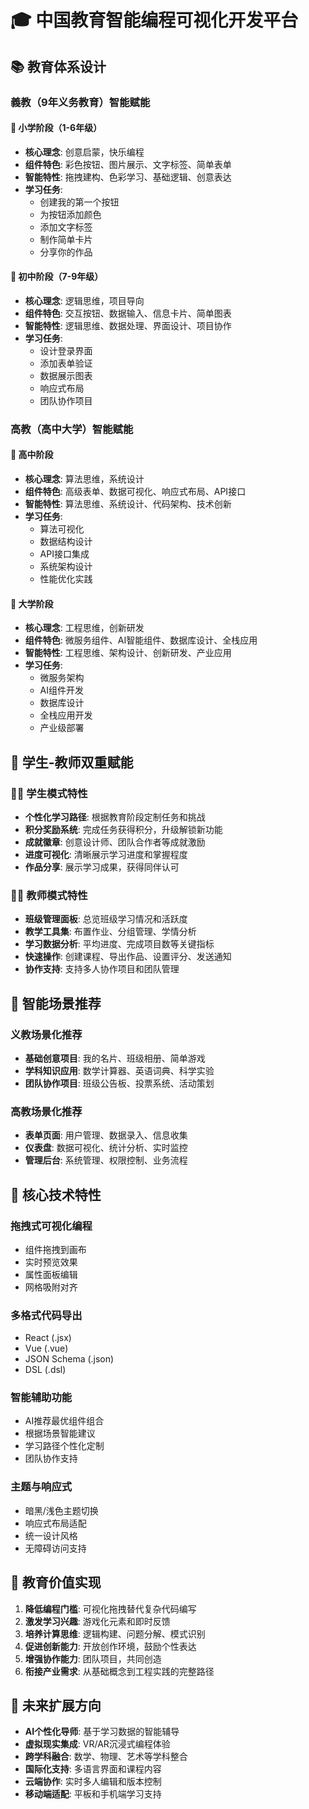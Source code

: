 # 🎓 中国教育智能编程可视化开发平台

## 📚 教育体系设计

### 義教（9年义务教育）智能赋能

#### 🎨 小学阶段（1-6年级）

- **核心理念**: 创意启蒙，快乐编程
- **组件特色**: 彩色按钮、图片展示、文字标签、简单表单
- **智能特性**: 拖拽建构、色彩学习、基础逻辑、创意表达
- **学习任务**:
  - 创建我的第一个按钮
  - 为按钮添加颜色
  - 添加文字标签
  - 制作简单卡片
  - 分享你的作品

#### 🔬 初中阶段（7-9年级）

- **核心理念**: 逻辑思维，项目导向
- **组件特色**: 交互按钮、数据输入、信息卡片、简单图表
- **智能特性**: 逻辑思维、数据处理、界面设计、项目协作
- **学习任务**:
  - 设计登录界面
  - 添加表单验证
  - 数据展示图表
  - 响应式布局
  - 团队协作项目

### 高教（高中大学）智能赋能

#### 🎯 高中阶段

- **核心理念**: 算法思维，系统设计
- **组件特色**: 高级表单、数据可视化、响应式布局、API接口
- **智能特性**: 算法思维、系统设计、代码架构、技术创新
- **学习任务**:
  - 算法可视化
  - 数据结构设计
  - API接口集成
  - 系统架构设计
  - 性能优化实践

#### 🚀 大学阶段

- **核心理念**: 工程思维，创新研发
- **组件特色**: 微服务组件、AI智能组件、数据库设计、全栈应用
- **智能特性**: 工程思维、架构设计、创新研发、产业应用
- **学习任务**:
  - 微服务架构
  - AI组件开发
  - 数据库设计
  - 全栈应用开发
  - 产业级部署

## 👥 学生-教师双重赋能

### 👨‍🎓 学生模式特性

- **个性化学习路径**: 根据教育阶段定制任务和挑战
- **积分奖励系统**: 完成任务获得积分，升级解锁新功能
- **成就徽章**: 创意设计师、团队合作者等成就激励
- **进度可视化**: 清晰展示学习进度和掌握程度
- **作品分享**: 展示学习成果，获得同伴认可

### 👩‍🏫 教师模式特性

- **班级管理面板**: 总览班级学习情况和活跃度
- **教学工具集**: 布置作业、分组管理、学情分析
- **学习数据分析**: 平均进度、完成项目数等关键指标
- **快速操作**: 创建课程、导出作品、设置评分、发送通知
- **协作支持**: 支持多人协作项目和团队管理

## 🎨 智能场景推荐

### 义教场景化推荐

- **基础创意项目**: 我的名片、班级相册、简单游戏
- **学科知识应用**: 数学计算器、英语词典、科学实验
- **团队协作项目**: 班级公告板、投票系统、活动策划

### 高教场景化推荐

- **表单页面**: 用户管理、数据录入、信息收集
- **仪表盘**: 数据可视化、统计分析、实时监控
- **管理后台**: 系统管理、权限控制、业务流程

## 🔧 核心技术特性

### 拖拽式可视化编程

- 组件拖拽到画布
- 实时预览效果
- 属性面板编辑
- 网格吸附对齐

### 多格式代码导出

- React (.jsx)
- Vue (.vue)
- JSON Schema (.json)
- DSL (.dsl)

### 智能辅助功能

- AI推荐最优组件组合
- 根据场景智能建议
- 学习路径个性化定制
- 团队协作支持

### 主题与响应式

- 暗黑/浅色主题切换
- 响应式布局适配
- 统一设计风格
- 无障碍访问支持

## 🎯 教育价值实现

1. **降低编程门槛**: 可视化拖拽替代复杂代码编写
2. **激发学习兴趣**: 游戏化元素和即时反馈
3. **培养计算思维**: 逻辑构建、问题分解、模式识别
4. **促进创新能力**: 开放创作环境，鼓励个性表达
5. **增强协作能力**: 团队项目，共同创造
6. **衔接产业需求**: 从基础概念到工程实践的完整路径

## 🌟 未来扩展方向

- **AI个性化导师**: 基于学习数据的智能辅导
- **虚拟现实集成**: VR/AR沉浸式编程体验
- **跨学科融合**: 数学、物理、艺术等学科整合
- **国际化支持**: 多语言界面和课程内容
- **云端协作**: 实时多人编辑和版本控制
- **移动端适配**: 平板和手机端学习支持
